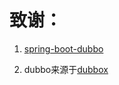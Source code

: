 
# 致谢：

1. [spring-boot-dubbo](https://github.com/linux-china/spring-boot-dubbo)

2. dubbo来源于[dubbox](https://github.com/yjmyzz/dubbox)

